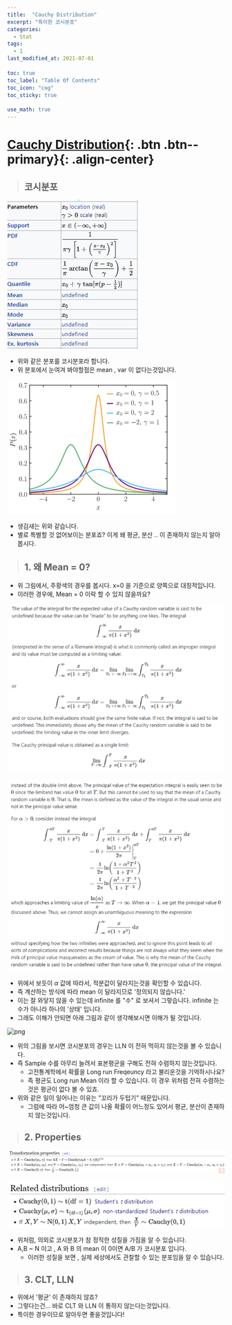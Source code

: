 ```yaml
---
title:  "Cauchy Distribution"
excerpt: "특이한 코시분포"
categories:
  - Stat
tags:
  - 1
last_modified_at: 2021-07-01

toc: true
toc_label: "Table Of Contents"
toc_icon: "cog"
toc_sticky: true

use_math: true
---
```


# [Cauchy Distribution](#link){: .btn .btn--primary}{: .align-center}

> ## 코시분포

![png](/assets/images/Stat/9_4.png)

- 위와 같은 분포를 코시분포라 합니다. 
- 위 분포에서  눈여겨 봐야할점은 mean , var 이 없다는것입니다. 

![png](/assets/images/Stat/9_1.png)

- 생김새는 위와 같습니다. 
- 별로 특별할 것 없어보이는 분포죠? 이게 왜 평균, 분산 .. 이 존재하지 않는지 알아봅시다. 

> ## 1. 왜 Mean = 0?

- 위 그림에서, 주황색의 경우를 봅시다. x=0 을 기준으로 양쪽으로 대칭적입니다.
- 이러한 경우에, Mean = 0 이락 할 수 있지 않을까요? 

![png](/assets/images/Stat/9_5.png)

![png](/assets/images/Stat/9_6.png)

- 위에서 보듯이 $\alpha$ 값에 따라서, 적분값이 달라지는것을 확인할 수 있습니다. 
- 즉 계산하는 방식에 따라 mean 이 달라지므로 '정의되지 않습니다.'
- 이는 잘 와닿지 않을 수 있는데 infinite 를 "수" 로 보셔서 그렇습니다. infinite 는 수가 아니라 하나의 '상태' 입니다.
- 그래도 이해가 안되면 아래 그림과 같이 생각해보시면 이해가 될 것입니다. 

![png](/assets/images/Stat/9_5.gif)

- 위의 그림을 보시면 코시분포의 경우는  LLN 이 전혀 먹히지 않는것을 볼 수 있습니다.
- 즉 Sample 수를 아무리 늘려서 표본평균을 구해도 전혀 수렴하지 않는것입니다. 
  - 고전통계학에서 확률을 Long run Freqeuncy 라고 불리운것을 기억하시나요? 
  - 즉 평균도 Long run Mean 이라 할 수 있습니다. 이 경우 위처럼 전혀 수렴하는것은 평균이 없다 볼 수 있죠.
- 위와 같은 일이 일어나는 이유는 "꼬리가 두텁기" 때문입니다. 
  - 그럼에 따라 어~엄청 큰 값이 나올 확률이 어느정도 있어서 평균, 분산이 존재하지 않는것입니다. 

> ## 2. Properties

![png](/assets/images/Stat/9_2.png)

![png](/assets/images/Stat/9_3.png)

- 위처럼, 의외로 코시분포가 참 정직한 성질을 가짐을 알 수 있습니다. 
- A,B ~ N 이고 , A 와 B 의 mean 이 0이면 A/B 가 코시분포 입니다. 
  - 이러한 성질을 보면 , 실제 세상에서도 관찰할 수 있는 분포임을 알 수 있습니다. 

> ## 3. CLT, LLN

- 위에서 '평균' 이 존재하지 않죠? 
- 그렇다는건... 바로 CLT 와 LLN 이 통하지 않는다는것입니다. 
- 특이한 경우이므로 알아두면 좋을것입니다!

 
